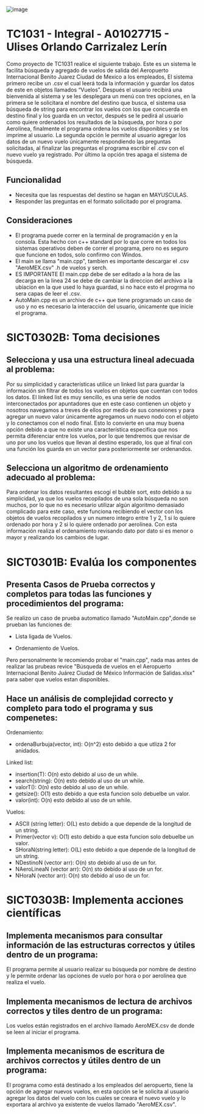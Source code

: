 ![image](https://github.com/A01027715/TC1031-Integral-A01027715/assets/117248297/0cf49121-ace4-4f23-bf15-05b88c5a0047)
# TC1031 - Integral - A01027715 - Ulises Orlando Carrizalez Lerín
Como proyecto de TC1031 realice el siguiente trabajo. Este es un sistema le facilita búsqueda y agregado de vuelos de salida del Aeropuerto Internacional Benito Juarez Ciudad de Mexico a los empleados, El sistema primero recibe un .csv el cual leerá toda la información y guardar los datos de este en objetos llamados “Vuelos”. Después el usuario recibirá una bienvenida al sistema y se les desplegara un menú con tres opciones, en la primera se le solicitara el nombre del destino que busca, el sistema usa búsqueda de string para encontrar los vuelos con los que concuerda en destino final y los guarda en un vector, después se le pedirá al usuario como quiere ordenados los resultados de la búsqueda, por hora o por Aerolínea, finalmente el programa ordena los vuelos disponibles y se los imprime al usuario. La segunda opción le permite al usuario agregar los datos de un nuevo vuelo únicamente respondiendo las preguntas solicitadas, al finalizar las preguntas el programa escribir el .csv con el nuevo vuelo ya registrado. Por último la opción tres apaga el sistema de búsqueda.

## Funcionalidad
- Necesita que las respuestas del destino se hagan en MAYUSCULAS.
- Responder las preguntas en el formato solicitado por el programa.

## Consideraciones
- El programa puede correr en la terminal de programación y en la consola. Esta hecho con c++ standard por lo que corre en todos los sistemas operativos deben de correr el programa, pero no es seguro que funcione en todos, solo confirmo con Windos.
- El main se llama "main.cpp", tambien es importante descargar el .csv "AeroMEX.csv" .h de vuelos y serch.
- ES IMPORTANTE El main.cpp debe de ser editado a la hora de las decarga en la linea 24 se debe de cambiar la direccion del archivo a la ubiacion en la que used lo haya guardad, si no hace esto el progrma no sera capas de leer el .csv.
- AutoMain.cpp es un archivo de c++ que tiene programado un caso de uso y no es necesario la interacción del usuario, únicamente que inicie el programa.

# SICT0302B: Toma decisiones
## Selecciona y usa una estructura lineal adecuada al problema:
Por su simplicidad y características utilice un linked list para guardar la información sin filtrar de todos los vuelos en objetos que cuentan con todos los datos. El linked list es muy sencillo, es una serie de nodos interconectados por apuntadores que en este caso contienen un objeto y nosotros navegamos a treves de ellos por medio de sus conexiones y para agregar un nuevo valor únicamente agregamos un nuevo nodo con el objeto y lo conectamos con el nodo final. Esto lo convierte en una muy buena opción debido a que no existe una característica especifica que nos permita diferenciar entre los vuelos, por lo que tendremos que revisar de uno por uno los vuelos que llevan al destino esperado, los que al final con una función los guarda en un vector para posteriormente ser ordenandos.

## Selecciona un algoritmo de ordenamiento adecuado al problema:
Para ordenar los datos resultantes escogí el bubble sort, esto debido a su simplicidad, ya que los vuelos recopilados de una sola búsqueda no son muchos, por lo que no es necesario utilizar algún algoritmo demasiado complicado para este caso, este funciona recibiendo el vector con los objetos de vuelos recopilados y un numero integro entre 1 y 2, 1 si lo quiere ordenado por hora y 2 si lo quiere ordenado por aerolínea. Con esta información realiza el ordenamiento revisando dato por dato si es menor o mayor y realizando los cambios de lugar.

# SICT0301B: Evalúa los componentes
## Presenta Casos de Prueba correctos y completos para todas las funciones y procedimientos del programa:
Se realizo un caso de prueba automatico llamado "AutoMain.cpp",donde se prueban las funciones de:

- Lista ligada de Vuelos.

- Ordenamiento de Vuelos.

Pero personalmente le recomiendo probar el "main.cpp", nada mas antes de realizar las prubeas revice "Búsqueda de vuelos en el Aeropuerto Internacional Benito Juárez Ciudad de México Información de Salidas.xlsx" para saber que vuelos estan disponibles.

## Hace un análisis de complejidad correcto y completo para todo el programa y sus compenetes:

Ordenamiento:
- ordenaBurbuja(vector<T>, int): O(n^2) esto debido a que utliza 2 for anidados.

Linked list:
-  insertion(T): O(n) esto debido al uso de un while.
-  search(string): O(n) esto debido al uso de un while.
-  valorT(): O(n) esto debido al uso de un while.
-  getsize(): O(1) esto debido a que esta funcion solo debuelbe un valor.
-  valor(int): O(n) esto debido al uso de un while.

Vuelos:
- ASCII (string letter): O(L) esto debido a que depende de la longitud de un string.
- Primer(vector<int> v): O(1) esto debido a que esta funcion solo debuelbe un valor.
- SHoraN(string letter): O(L) esto debido a que depende de la longitud de un string.
- NDestinoN (vector<Vuelo> arr): O(n) sto debido al uso de un for.
- NAeroLineaN (vector<Vuelo> arr): O(n) sto debido al uso de un for.
- NHoraN (vector<Vuelo> arr): O(n) sto debido al uso de un for.

# SICT0303B: Implementa acciones científicas
## Implementa mecanismos para consultar información de las estructuras correctos y útiles dentro de un programa:
El programa permite al usuario realizar su búsqueda por nombre de destino y le permite ordenar las opciones de vuelo por hora o por aerolínea que realiza el vuelo.

## Implementa mecanismos de lectura de archivos correctos y tiles dentro de un programa:
Los vuelos están registrados en el archivo llamado AeroMEX.csv de donde se leen al iniciar el programa.

## Implementa mecanismos de escritura de archivos correctos y útiles dentro de un programa:
El programa como está destinado a los empleados del aeropuerto, tiene la opción de agregar nuevos vuelos, en esta opción se le solicita al usuario agregar los datos del vuelo con los cuales se  creara el nuevo vuelo y lo exportara al archivo ya existente de vuelos llamado "AeroMEX.csv".



